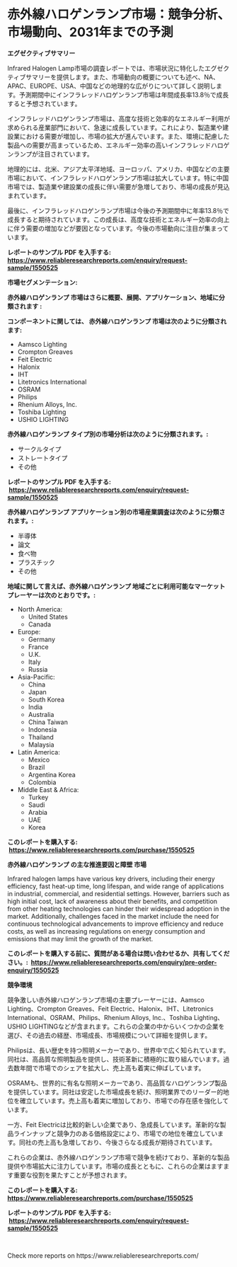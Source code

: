 <p><h1>赤外線ハロゲンランプ市場：競争分析、市場動向、2031年までの予測</h1></p><p><strong>エグゼクティブサマリー</strong></p>
<p><p>Infrared Halogen Lamp市場の調査レポートでは、市場状況に特化したエグゼクティブサマリーを提供します。また、市場動向の概要についても述べ、NA、APAC、EUROPE、USA、中国などの地理的な広がりについて詳しく説明します。予測期間中にインフラレッドハロゲンランプ市場は年間成長率13.8％で成長すると予想されています。</p><p>インフラレッドハロゲンランプ市場は、高度な技術と効率的なエネルギー利用が求められる産業部門において、急速に成長しています。これにより、製造業や建設業における需要が増加し、市場の拡大が進んでいます。また、環境に配慮した製品への需要が高まっているため、エネルギー効率の高いインフラレッドハロゲンランプが注目されています。</p><p>地理的には、北米、アジア太平洋地域、ヨーロッパ、アメリカ、中国などの主要市場において、インフラレッドハロゲンランプ市場は拡大しています。特に中国市場では、製造業や建設業の成長に伴い需要が急増しており、市場の成長が見込まれています。</p><p>最後に、インフラレッドハロゲンランプ市場は今後の予測期間中に年率13.8％で成長すると期待されています。この成長は、高度な技術とエネルギー効率の向上に伴う需要の増加などが要因となっています。今後の市場動向に注目が集まっています。</p></p>
<p><strong>レポートのサンプル PDF を入手する: <a href="https://www.reliableresearchreports.com/enquiry/request-sample/1550525">https://www.reliableresearchreports.com/enquiry/request-sample/1550525</a></strong></p>
<p><strong>市場セグメンテーション:</strong></p>
<p><strong> 赤外線ハロゲンランプ 市場はさらに概要、展開、アプリケーション、地域に分類されます :</strong></p>
<p><strong>コンポーネントに関しては、 赤外線ハロゲンランプ 市場は次のように分類されます: &nbsp;</strong></p>
<p><ul><li>Aamsco Lighting</li><li>Crompton Greaves</li><li>Feit Electric</li><li>Halonix</li><li>IHT</li><li>Litetronics International</li><li>OSRAM</li><li>Philips</li><li>Rhenium Alloys, Inc.</li><li>Toshiba Lighting</li><li>USHIO LIGHTING</li></ul></p>
<p><strong> 赤外線ハロゲンランプ タイプ別の市場分析は次のように分類されます。:</strong></p>
<p><ul><li>サークルタイプ</li><li>ストレートタイプ</li><li>その他</li></ul></p>
<p><strong>レポートのサンプル PDF を入手する: &nbsp;<a href="https://www.reliableresearchreports.com/enquiry/request-sample/1550525">https://www.reliableresearchreports.com/enquiry/request-sample/1550525</a></strong></p>
<p><strong> 赤外線ハロゲンランプ アプリケーション別の市場産業調査は次のように分類されます。:</strong></p>
<p><ul><li>半導体</li><li>論文</li><li>食べ物</li><li>プラスチック</li><li>その他</li></ul></p>
<p><strong>地域に関して言えば、赤外線ハロゲンランプ 地域ごとに利用可能なマーケットプレーヤーは次のとおりです。:</strong></p>
<p><ul>
    <li>
        North America:
        <ul>
            <li>United States</li>
            <li>Canada</li>
        </ul>
    </li>
    <li>
        Europe:
        <ul>
            <li>Germany</li>
            <li>France</li>
            <li>U.K.</li>
            <li>Italy</li>
            <li>Russia</li>
        </ul>
    </li>
    <li>
        Asia-Pacific:
        <ul>
            <li>China</li>
            <li>Japan</li>
            <li>South Korea</li>
            <li>India</li>
            <li>Australia</li>
            <li>China Taiwan</li>
            <li>Indonesia</li>
            <li>Thailand</li>
            <li>Malaysia</li>
        </ul>
    </li>
    <li>
        Latin America:
        <ul>
            <li>Mexico</li>
            <li>Brazil</li>
            <li>Argentina Korea</li>
            <li>Colombia</li>
        </ul>
    </li>
    <li>
        Middle East & Africa:
        <ul>
            <li>Turkey</li>
            <li>Saudi</li>
            <li>Arabia</li>
            <li>UAE</li>
            <li>Korea</li>
        </ul>
    </li>
    </ul></p>
<p><strong>このレポートを購入する: &nbsp;<a href="https://www.reliableresearchreports.com/purchase/1550525">https://www.reliableresearchreports.com/purchase/1550525</a></strong></p>
<p><strong>赤外線ハロゲンランプ の主な推進要因と障壁 市場</strong></p>
<p><p>Infrared halogen lamps have various key drivers, including their energy efficiency, fast heat-up time, long lifespan, and wide range of applications in industrial, commercial, and residential settings. However, barriers such as high initial cost, lack of awareness about their benefits, and competition from other heating technologies can hinder their widespread adoption in the market. Additionally, challenges faced in the market include the need for continuous technological advancements to improve efficiency and reduce costs, as well as increasing regulations on energy consumption and emissions that may limit the growth of the market.</p></p>
<p><strong>このレポートを購入する前に、質問がある場合は問い合わせるか、共有してください。:&nbsp; <a href="https://www.reliableresearchreports.com/enquiry/pre-order-enquiry/1550525">https://www.reliableresearchreports.com/enquiry/pre-order-enquiry/1550525</a></strong></p>
<p><strong>競争環境</strong></p>
<p><p>競争激しい赤外線ハロゲンランプ市場の主要プレーヤーには、Aamsco Lighting、Crompton Greaves、Feit Electric、Halonix、IHT、Litetronics International、OSRAM、Philips、Rhenium Alloys, Inc.、Toshiba Lighting、USHIO LIGHTINGなどが含まれます。これらの企業の中からいくつかの企業を選び、その過去の経歴、市場成長、市場規模について詳細を提供します。</p><p>Philipsは、長い歴史を持つ照明メーカーであり、世界中で広く知られています。同社は、高品質な照明製品を提供し、技術革新に積極的に取り組んでいます。過去数年間で市場でのシェアを拡大し、売上高も着実に伸ばしています。</p><p>OSRAMも、世界的に有名な照明メーカーであり、高品質なハロゲンランプ製品を提供しています。同社は安定した市場成長を続け、照明業界でのリーダー的地位を確立しています。売上高も着実に増加しており、市場での存在感を強化しています。</p><p>一方、Feit Electricは比較的新しい企業であり、急成長しています。革新的な製品ラインナップと競争力のある価格設定により、市場での地位を確立しています。同社の売上高も急増しており、今後さらなる成長が期待されています。</p><p>これらの企業は、赤外線ハロゲンランプ市場で競争を続けており、革新的な製品提供や市場拡大に注力しています。市場の成長とともに、これらの企業はますます重要な役割を果たすことが予想されます。</p></p>
<p><strong>このレポートを購入する: &nbsp; <a href="https://www.reliableresearchreports.com/purchase/1550525">https://www.reliableresearchreports.com/purchase/1550525</a></strong></p>
<p><strong>レポートのサンプル PDF を入手する: &nbsp;<a href="https://www.reliableresearchreports.com/enquiry/request-sample/1550525">https://www.reliableresearchreports.com/enquiry/request-sample/1550525</a></strong><strong></strong></p>
<p>&nbsp;</p>
<p>Check more reports on https://www.reliableresearchreports.com/</p>